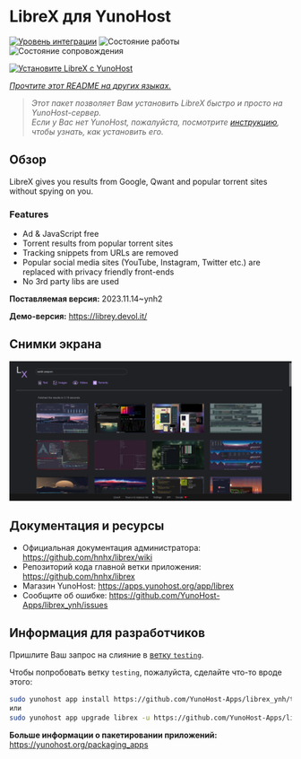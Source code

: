 <!--
Важно: этот README был автоматически сгенерирован <https://github.com/YunoHost/apps/tree/master/tools/readme_generator>
Он НЕ ДОЛЖЕН редактироваться вручную.
-->

# LibreX для YunoHost

[![Уровень интеграции](https://apps.yunohost.org/badge/integration/librex)](https://ci-apps.yunohost.org/ci/apps/librex/)
![Состояние работы](https://apps.yunohost.org/badge/state/librex)
![Состояние сопровождения](https://apps.yunohost.org/badge/maintained/librex)

[![Установите LibreX с YunoHost](https://install-app.yunohost.org/install-with-yunohost.svg)](https://install-app.yunohost.org/?app=librex)

*[Прочтите этот README на других языках.](./ALL_README.md)*

> *Этот пакет позволяет Вам установить LibreX быстро и просто на YunoHost-сервер.*  
> *Если у Вас нет YunoHost, пожалуйста, посмотрите [инструкцию](https://yunohost.org/install), чтобы узнать, как установить его.*

## Обзор

LibreX gives you results from Google, Qwant and popular torrent sites without spying on you. 

### Features

- Ad & JavaScript free
- Torrent results from popular torrent sites
- Tracking snippets from URLs are removed
- Popular social media sites (YouTube, Instagram, Twitter etc.) are replaced with privacy friendly front-ends
- No 3rd party libs are used


**Поставляемая версия:** 2023.11.14~ynh2

**Демо-версия:** <https://librey.devol.it/>

## Снимки экрана

![Снимок экрана LibreX](./doc/screenshots/screenshot.png)

## Документация и ресурсы

- Официальная документация администратора: <https://github.com/hnhx/librex/wiki>
- Репозиторий кода главной ветки приложения: <https://github.com/hnhx/librex>
- Магазин YunoHost: <https://apps.yunohost.org/app/librex>
- Сообщите об ошибке: <https://github.com/YunoHost-Apps/librex_ynh/issues>

## Информация для разработчиков

Пришлите Ваш запрос на слияние в [ветку `testing`](https://github.com/YunoHost-Apps/librex_ynh/tree/testing).

Чтобы попробовать ветку `testing`, пожалуйста, сделайте что-то вроде этого:

```bash
sudo yunohost app install https://github.com/YunoHost-Apps/librex_ynh/tree/testing --debug
или
sudo yunohost app upgrade librex -u https://github.com/YunoHost-Apps/librex_ynh/tree/testing --debug
```

**Больше информации о пакетировании приложений:** <https://yunohost.org/packaging_apps>
